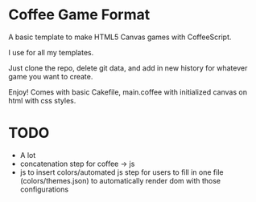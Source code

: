 Coffee Game Format
===============
A basic template to make HTML5 Canvas games with CoffeeScript.

I use for all my templates.

Just clone the repo, delete git data, and add in new history for whatever game you want to create. 

Enjoy! Comes with basic Cakefile, main.coffee with initialized canvas on html with css styles.

TODO
===============
* A lot
* concatenation step for coffee -> js
* js to insert colors/automated js step for users to fill in one file (colors/themes.json) to automatically render dom with those configurations
